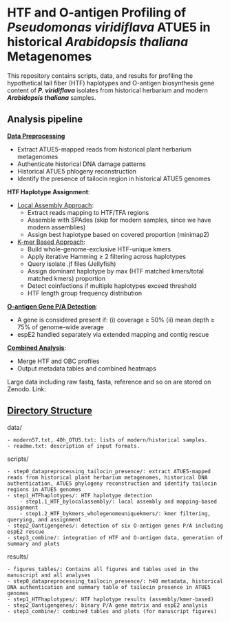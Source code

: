 
HTF and O-antigen Profiling of ***Pseudomonas viridiflava*** ATUE5 in historical ***Arabidopsis thaliana*** Metagenomes
==================================================================================

This repository contains scripts, data, and results for profiling the hypothetical tail fiber (HTF) haplotypes and O-antigen biosynthesis gene content of ***P. viridiflava*** isolates from historical herbarium and modern ***Arabidopsis thaliana*** samples.

Analysis pipeline
--------------
[**Data Preprocessing**](https://github.com/JiajunCui-jjc/HTF_OBC_historical_analysis/blob/c80ade65b9c87c8dd9bf999945272349d5a50d29/scripts/step0_datapreprocessing_tailocin_presence/readme.md)
 
- Extract ATUE5-mapped reads from historical plant herbarium metagenomes
- Authenticate historical DNA damage patterns
- Historical ATUE5 phlogeny reconstruction
- Identify the presence of tailocin region in historical ATUE5 genomes

**HTF Haplotype Assignment**:

- [Local Assembly Approach](https://github.com/JiajunCui-jjc/HTF_OBC_historical_analysis/blob/8a2d34315a1ab4712382a89c205be19589da1d3f/scripts/step1_HTFhaplotypes/step1.1_HTF_bylocalassembly/readme.md):
    - Extract reads mapping to HTF/TFA regions
    - Assemble with SPAdes (skip for modern samples, since we have modern assemblies)
    - Assign best haplotype based on covered proportion (minimap2)
- [K-mer Based Approach](https://github.com/JiajunCui-jjc/HTF_OBC_historical_analysis/blob/a5fa0d02f0791111d52f862ef5a3ab40a5e26eb1/scripts/step1_HTFhaplotypes/step1.2_HTF_bykmers_wholegenomeuniquekmers/readme.md):
    - Build whole-genome-exclusive HTF-unique kmers
    - Apply iterative Hamming ≥ 2 filtering across haplotypes
    - Query isolate .jf files (Jellyfish)
    - Assign dominant haplotype by max (HTF matched kmers/total matched kmers) proportion
    - Detect coinfections if multiple haplotypes exceed threshold
    - HTF length group frequency distribution

[**O-antigen Gene P/A Detection**](https://github.com/JiajunCui-jjc/HTF_OBC_historical_analysis/blob/e936a5a7c9dd58f8d5f3515d23d2a76afec5b014/scripts/step2_Oantigengenes/readme.md):

- A gene is considered present if:
    (i) coverage ≥ 50%
    (ii) mean depth ≥ 75% of genome-wide average
- espE2 handled separately via extended mapping and contig rescue

[**Combined Analysis**](https://github.com/CJJ8848/HTF_OBC_historical_analysis/blob/775363e05c1ea7ee9c0a56215c49be5d7c1db1e0/scripts/step3_combine/readme.md):

- Merge HTF and OBC profiles
- Output metadata tables and combined heatmaps

Large data including raw fastq, fasta, reference and so on are stored on Zenodo. Link: 

[Directory Structure](https://github.com/CJJ8848/HTF_OBC_historical_analysis/blob/01535b6afe4fab72f44866cbcf305e59b1537f87/structure.txt)
-------------------
data/

    - modern57.txt, 40h_OTU5.txt: lists of modern/historical samples.
    - readme.txt: description of input formats.

scripts/

    - step0_datapreprocessing_tailocin_presence/: extract ATUE5-mapped reads from historical plant herbarium metagenomes, historical DNA authentication, ATUE5 phylogeny reconstruction and identify tailocin regions in ATUE5 genomes
    - step1_HTFhaplotypes/: HTF haplotype detection
        - step1.1_HTF_bylocalassembly/: local assembly and mapping-based assignment
        - step1.2_HTF_bykmers_wholegenomeuniquekmers/: kmer filtering, querying, and assignment
    - step2_Oantigengenes/: detection of six O-antigen genes P/A including espE2 rescue
    - step3_combine/: integration of HTF and O-antigen data, generation of summary and plots

results/

    - figures_tables/: Contains all figures and tables used in the manuscript and all analyses
    - step0_datapreprocessing_tailocin_presence/: h40 metadata, historical DNA authentication and summary table of tailocin presence in ATUE5 genomes
    - step1_HTFhaplotypes/: HTF haplotype results (assembly/kmer-based)
    - step2_Oantigengenes/: binary P/A gene matrix and espE2 analysis
    - step3_combine/: combined tables and plots (for manuscript figures)

